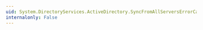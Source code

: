 ```yaml
---
uid: System.DirectoryServices.ActiveDirectory.SyncFromAllServersErrorCategory
internalonly: False
---
```

